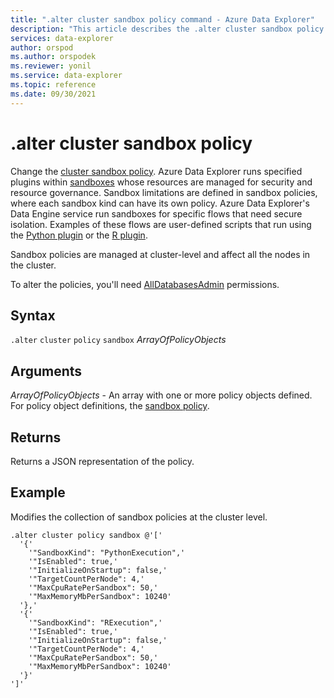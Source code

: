 ```yaml
---
title: ".alter cluster sandbox policy command - Azure Data Explorer"
description: "This article describes the .alter cluster sandbox policy command in Azure Data Explorer."
services: data-explorer
author: orspod
ms.author: orspodek
ms.reviewer: yonil
ms.service: data-explorer
ms.topic: reference
ms.date: 09/30/2021
---
```

# .alter cluster sandbox policy

Change the [cluster sandbox policy](sandboxpolicy.md). Azure Data Explorer runs specified plugins within [sandboxes](../concepts/sandboxes.md) whose resources are managed for security and resource governance. Sandbox limitations are defined in sandbox policies, where each sandbox kind can have its own policy. Azure Data Explorer's Data Engine service run sandboxes for specific flows that need secure isolation. 
Examples of these flows are user-defined scripts that run using the [Python plugin](../query/pythonplugin.md) or the [R plugin](../query/rplugin.md).

Sandbox policies are managed at cluster-level and affect all the nodes in the cluster.

To alter the policies, you'll need [AllDatabasesAdmin](../management/access-control/role-based-authorization.md) permissions.

## Syntax

`.alter` `cluster` `policy` `sandbox` *ArrayOfPolicyObjects*

## Arguments

*ArrayOfPolicyObjects* - An array with one or more policy objects defined. For policy object definitions, the [sandbox policy](sandboxpolicy.md).

## Returns

Returns a JSON representation of the policy.

## Example

Modifies the collection of sandbox policies at the cluster level.

```kusto
.alter cluster policy sandbox @'['
  '{'
    '"SandboxKind": "PythonExecution",'
    '"IsEnabled": true,'
    '"InitializeOnStartup": false,'
    '"TargetCountPerNode": 4,'
    '"MaxCpuRatePerSandbox": 50,'
    '"MaxMemoryMbPerSandbox": 10240'
  '},'
  '{'
    '"SandboxKind": "RExecution",'
    '"IsEnabled": true,'
    '"InitializeOnStartup": false,'
    '"TargetCountPerNode": 4,'
    '"MaxCpuRatePerSandbox": 50,'
    '"MaxMemoryMbPerSandbox": 10240'
  '}'
']'
```
